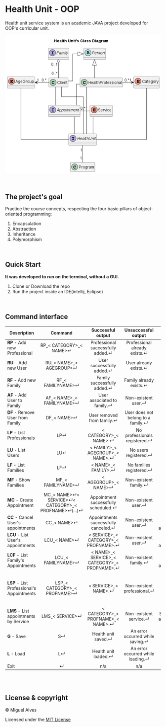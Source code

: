 # Health Unit - OOP
Health unit service system is an academic JAVA project developed for OOP's curricular unit. 

![Class Diagram](./docs/HealthUnit_classDiagram.png)


<br>

## The project's goal 
Practice the course concepts, respecting the four basic pillars of object-oriented programming:
1. Encapsulation
2. Abstraction
3. Inheritance
4. Polymorphism

<br>

## Quick Start
**It was developed to run on the terminal, without a GUI.**
1. Clone or Download the repo
2. Run the project inside an IDE(intellij, Eclipse)

<br>

## Command interface

| Description                                |                       Command                        |              Successful output               |        Unsuccessful output         |                     Unsuccessful output 2                     |  Unsuccessful output 3   |
|--------------------------------------------|:----------------------------------------------------:|:--------------------------------------------:|:----------------------------------:|:-------------------------------------------------------------:|:------------------------:|
| **RP**  - Add new Professional             |               RP˽< CATEGORY>˽< NAME>↵                |      Professional successfully added.↵       |   Professional already exists.↵    |                    Non-existent category.↵                    |           n/a            |
| **RU**  - Add new User                     |               RU˽< NAME>˽< AGEGROUP>↵                |          User successfully added.↵           |       User already exists.↵        |                   Non-existent age group.↵                    |           n/a            |
| **RF**  - Add new Family                   |                  RF˽< FAMILYNAME>↵                   |         Family successfully added.↵          |      Family already exists.↵       |                              n/a                              |           n/a            |
| **AF**  - Add User to Family               |              AF˽< NAME>˽< FAMILYNAME>↵               |         User associated to family.↵          |        Non-existent user.↵         |                     Non-existent family.↵                     | User belongs to family.↵ |
| **DF**  - Remove User from Family          |                     DF˽< NAME>↵                      |          User removed from family.↵          | User does not belong to a family.↵ |                      Non-existent user.↵                      |           n/a            |
| **LP**  - List Professionals               |                         LP↵                          |            < CATEGORY>˽< NAME>.↵             |   No professionals registered.↵    |                              n/a                              |           n/a            |
| **LU**  - List Users                       |                         LU↵                          |       < FAMILY>˽< AGEGROUP>˽< NAME>.↵        |       No users registered.↵        |                              n/a                              |           n/a            |
| **LF**  - List Families                    |                         LF↵                          |             < NAME>˽< FAMILY>.↵              |      No families registered.↵      |                              n/a                              |           n/a            |
| **MF**  - Show Families                    |                  MF˽< FAMILYNAME>↵                   |             < AGEGROUP>˽< NAME>↵             |       Non-existent family.↵        |                              n/a                              |           n/a            |
| **MC**  - Create Appointment               | MC˽< NAME>↵< SERVICE>↵< CATEGORY>˽< PROFNAME>↵(...)↵ |     Appointment successfully scheduled.↵     |        Non-existent user.↵         |                    Non-existent service.↵                     | Non-existent category.↵  |
| **CC**  - Cancel User's appointments       |                     CC˽< NAME>↵                      |     Appointments successfully canceled.↵     |        Non-existent user.↵         |             User has no scheduled appointments.↵              |           n/a            |
| **LCU** - List User's appointments         |                     LCU˽< NAME>↵                     |     < SERVICE>˽< CATEGORY>˽< PROFNAME>.↵     |        Non-existent user.↵         |             User has no scheduled appointments.↵              |           n/a            |
| **LCF** - List Family's Appointments       |                  LCU˽< FAMILYNAME>↵                  | < NAME>˽< SERVICE>˽< CATEGORY>˽< PROFNAME>.↵ |       Non-existent family.↵        |            Family has no scheduled appointments.↵             |           n/a            |
| **LSP** - List Professional's Appointments |             LSP˽< CATEGORY>˽< PROFNAME>↵             |             < SERVICE>˽< NAME>.↵             |    Non-existent professional.↵     | Health professional has no scheduled appointments scheduled.↵ |           n/a            |
| **LMS** - List appointments by Service     |                   LMS˽< SERVICE>↵                    |      < CATEGORY>˽< PROFNAME>˽< NAME>.↵       |       Non-existent service.↵       |                Service without appointments.↵                 |           n/a            |
| **G**   - Save                             |                          S↵                          |             Health unit saved.↵              |  An error occurred while saving.↵  |                              n/a                              |           n/a            |
| **L**   - Load                             |                          L↵                          |             Health unit loaded.↵             | An error occurred while loading.↵  |                              n/a                              |           n/a            |
| Exit                                       |                          ↵                           |                     n/a                      |                n/a                 |                              n/a                              |           n/a            |

<br>
<br>

## License & copyright
© Miguel Alves

Licensed under the [MIT License](LICENSE)
